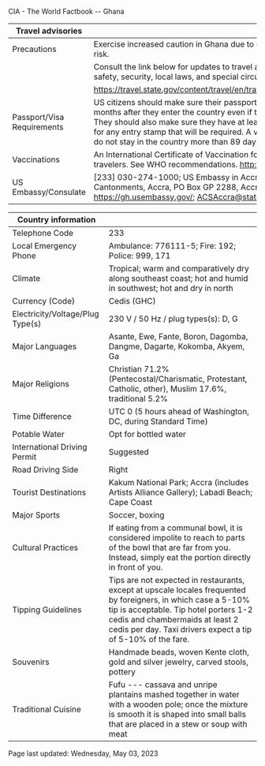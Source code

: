 CIA - The World Factbook -- Ghana

| Travel advisories | |
| --- | --- |
| Precautions | Exercise increased caution in Ghana due to crime. Some areas have increased risk. |
| | Consult the link below for updates to travel advisories and statements on safety, security, local laws, and special circumstances in this country. |
| | <https://travel.state.gov/content/travel/en/traveladvisories/traveladvisories.html> |
| Passport/Visa Requirements | US citizens should make sure their passport will not expire for at least 6 months after they enter the country even if they do not intend to stay that long. They should also make sure they have at least 2 blank pages in their passport for any entry stamp that will be required. A visa is not required as long as you do not stay in the country more than 89 days. |
| Vaccinations | An International Certificate of Vaccination for yellow fever is required for all travelers. See WHO recommendations.  <http://www.who.int/> |
| US Embassy/Consulate | [233] 030-274-1000; US Embassy in Accra, No. 24, Fourth Circular Rd., Cantonments, Accra, PO Box GP 2288, Accra, Ghana; https://gh.usembassy.gov/; ACSAccra@state.gov |

| Country information |  |
| --- | --- |
| Telephone Code | 233 |
| Local Emergency Phone | Ambulance: 776111-5; Fire: 192; Police: 999, 171 |
| Climate | Tropical; warm and comparatively dry along southeast coast; hot and humid in southwest; hot and dry in north |
| Currency (Code) | Cedis (GHC) |
| Electricity/Voltage/Plug Type(s) | 230 V / 50 Hz / plug types(s): D, G |
| Major Languages | Asante, Ewe, Fante, Boron, Dagomba, Dangme, Dagarte, Kokomba, Akyem, Ga |
| Major Religions | Christian 71.2% (Pentecostal/Charismatic, Protestant, Catholic, other), Muslim 17.6%, traditional 5.2% |
| Time Difference | UTC 0 (5 hours ahead of Washington, DC, during Standard Time) |
| Potable Water | Opt for bottled water |
| International Driving Permit | Suggested |
| Road Driving Side | Right |
| Tourist Destinations | Kakum National Park; Accra (includes Artists Alliance Gallery); Labadi Beach; Cape Coast |
| Major Sports | Soccer, boxing |
| Cultural Practices | If eating from a communal bowl, it is considered impolite to reach to parts of the bowl that are far from you. Instead, simply eat the portion directly in front of you. |
| Tipping Guidelines | Tips are not expected in restaurants, except at upscale locales frequented by foreigners, in which case a 5-10% tip is acceptable. Tip hotel porters 1-2 cedis and chambermaids at least 2 cedis per day. Taxi drivers expect a tip of 5-10% of the fare. |
| Souvenirs | Handmade beads, woven Kente cloth, gold and silver jewelry, carved stools, pottery |
| Traditional Cuisine | Fufu --- cassava and unripe plantains mashed together in water with a wooden pole; once the mixture is smooth it is shaped into small balls that are placed in a stew or soup with meat |

Page last updated: Wednesday, May 03, 2023
